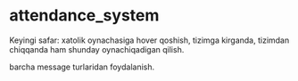 # attendance_system

Keyingi safar: xatolik oynachasiga hover qoshish, tizimga kirganda, tizimdan chiqqanda ham shunday oynachiqadigan qilish.

barcha message turlaridan foydalanish.
